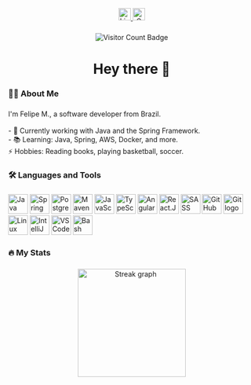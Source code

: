 <div align="center">
  <a href="https://www.linkedin.com/in/felipemelozx/" target="_blank">
    <img src="https://img.shields.io/static/v1?message=LinkedIn&logo=linkedin&label=&color=0077B5&logoColor=white&labelColor=&style=for-the-badge" height="25" alt="LinkedIn logo" />
  </a>
  <!--
<a href="https://www.youtube.com/@DevMelozx" target="_blank">
    <img src="https://img.shields.io/static/v1?message=YouTube&logo=youtube&label=&color=FF0000&logoColor=white&labelColor=&style=for-the-badge" height="25" alt="YouTube logo" />
</a>
-->
  <a href="mailto:felipemelozx@gmail.com" target="_blank">
    <img src="https://img.shields.io/static/v1?message=Gmail&logo=gmail&label=&color=D14836&logoColor=white&labelColor=&style=for-the-badge" height="25" alt="Gmail logo" />
  </a>
</div>

###

<div align="center">
  <img src="https://visitor-badge.laobi.icu/badge?page_id=felipemelozx.felipemelozx" alt="Visitor Count Badge" />
</div>

###

<h1 align="center">Hey there 👋</h1>

###

<h3 align="left">👩‍💻 About Me</h3>

###

<p align="left">
  I'm Felipe M., a software developer from Brazil.<br><br>
  - 🔭 Currently working with Java and the Spring Framework.<br>
  - 📚 Learning: Java, Spring, AWS, Docker, and more.<br>
 ⚡ Hobbies: Reading books, playing basketball, soccer.
</p>

###

<h3 align="left">🛠 Languages and Tools</h3>

###

<div align="left" dir="auto">
  <img src="https://skillicons.dev/icons?i=java" height="40" alt="Java logo" />
 
  <img src="https://skillicons.dev/icons?i=spring" height="40" alt="Spring logo" />
  
  <img src="https://skillicons.dev/icons?i=postgres" height="40" alt="PostgreSQL logo" />

  <img src="https://skillicons.dev/icons?i=maven" height="40" alt="Maven logo" />
 
  <img src="https://skillicons.dev/icons?i=js" height="40" alt="JavaScript logo" />

  <img src="https://skillicons.dev/icons?i=ts" height="40" alt="TypeScript logo" />
  
  <img src="https://skillicons.dev/icons?i=angular" height="40" alt="Angular logo" />

  <img src="https://skillicons.dev/icons?i=react" height="40" alt="React.Js logo" />

  <img src="https://skillicons.dev/icons?i=sass" height="40" alt="SASS logo" />

  <img src="https://skillicons.dev/icons?i=github" height="40" alt="GitHub logo" />
 
  <img src="https://skillicons.dev/icons?i=git" height="40" alt="Git logo" />

  <img src="https://skillicons.dev/icons?i=linux" height="40" alt="Linux logo" />
  
  <img src="https://skillicons.dev/icons?i=idea" height="40" alt="IntelliJ IDEA logo" />

  <img src="https://skillicons.dev/icons?i=vscode" height="40" alt="VSCode logo" />

  <img src="https://skillicons.dev/icons?i=bash" height="40" alt="Bash logo" />
</div>

###

<h3 align="left">🔥 My Stats</h3>

###

<div align="center">
  <img src="https://streak-stats.demolab.com?user=felipemelozx&locale=en&mode=daily&theme=dark&hide_border=false&border_radius=5" height="220" alt="Streak graph" />
</div>

###
